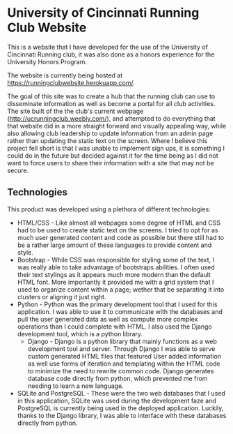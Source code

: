 # University of Cincinnati Running Club Website
This is a website that I have developed for the use of the University of Cincinnati Running club, it was also done as a honors experience for the University Honors Program.

The website is currently being hosted at https://runningclubwebsite.herokuapp.com/.

The goal of this site was to create a hub that the running club can use to disseminate information as well as become a portal for all club activities. The site built of the the club's current webpage (http://ucrunningclub.weebly.com/), and attempted to do everything that that website did in a more straight forward and visually appealing way, while also allowing club leadership to update information from an admin page rather than updating the static text on the screen. Where I believe this project fell short is that I was unable to implement sign ups, it is something I could do in the future but decided against it for the time being as I did not want to force users to share their information with a site that may not be secure.


## Technologies
This product was developed using a plethora of different technologies:
  * HTML/CSS - Like almost all webpages some degree of HTML and CSS had to be used to create static text on the screens. I tried to opt for as much user generated content and code as possible but there still had to be a rather large amount of these languages to provide content and style.
  * Bootstrap - While CSS was responsible for styling some of the text, I was really able to take advantage of bootstraps abilities. I often used their text stylings as it appears much more modern than the default HTML font. More importantly it provided me with a grid system that I used to organize content within a page; wether that be separating it into clusters or aligning it just right.
  * Python - Python was the primary development tool that I used for this application. I was able to use it to communicate with the databases and pull the user generated data as well as compute more complex operations than I could complete with HTML. I also used the Django development tool, which is a python library.
    * Django - Django is a python library that mainly functions as a web development tool and server. Through Django I was able to serve custom generated HTML files that featured User added information as well use forms of iteration and templating within the HTML code to minimize the need to rewrite common code. Django generates database code directly from python, which prevented me from needing to learn a new language.
  * SQLite and PostgreSQL - These were the two web databases that I used in this application, SQLite was used during the development faze and PostgreSQL is currently being used in the deployed application. Luckily, thanks to the Django library, I was able to interface with these databases directly from python.
